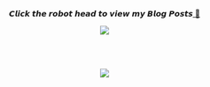 
<p align="center">𝘾𝙡𝙞𝙘𝙠 𝙩𝙝𝙚 𝙧𝙤𝙗𝙤𝙩 𝙝𝙚𝙖𝙙 𝙩𝙤 𝙫𝙞𝙚𝙬 𝙢𝙮 𝘽𝙡𝙤𝙜 𝙋𝙤𝙨𝙩𝙨<a href="https://jim707t.netlify.app/blog"> 🤖</a>

<p align="center">
<img src="https://i.gifer.com/origin/67/67894bd2fdb63a43f9bb35c3c83c4a1d.gif" />
  </p align="center">

<br>
<br>
<p align="center"><img src="https://metrics.lecoq.io/jim707t?template=classic&base=header%2C%20activity%2C%20community%2C%20repositories%2C%20metadata&base.indepth=false&base.hireable=false&base.skip=false&config.timezone=America%2FLos_Angeles"></p align="center">
<br>
<br>
<br>

